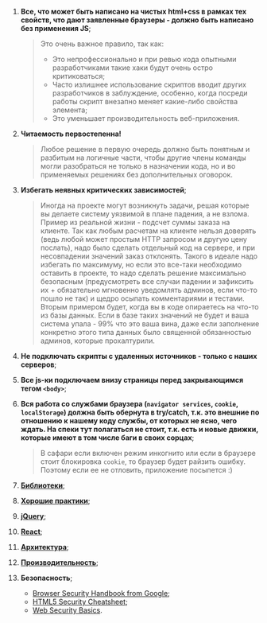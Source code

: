 1. **Все, что может быть написано на чистых html+css в рамках тех свойств, что дают заявленные браузеры - должно быть написано без применения JS**;
    > Это очень важное правило, так как:
    > * Это непрофессионально и при ревью кода опытными разработчиками такие хаки будут очень остро критиковаться;
    > * Часто излишнее использование скриптов вводит других разработчиков в заблуждение, особенно, когда посреди работы скрипт внезапно меняет какие-либо свойства элемента;
    > * Это уменьшает производительность веб-приложения.

2. **Читаемость первостепенна!**
    > Любое решение в первую очередь должно быть понятным и разбитым на логичные части, чтобы другие члены команды могли разобраться не только в назначении кода, но и во применяемых решениях без дополнительных оговорок.

3. **Избегать неявных критических зависимостей**;
    > Иногда на проекте могут возникнуть задачи, решая которые вы делаете систему уязвимой в плане падения, а не взлома. Пример из реальной жизни - подсчет суммы заказа на клиенте. Так как любым расчетам на клиенте нельзя доверять (ведь любой может простым HTTP запросом и другую цену послать), надо было сделать отдельный код на сервере, и при несовпадении значений заказ отклонять. Такого в идеале надо избегать по максимуму, но если это все-таки необходимо оставить в проекте, то надо сделать решение максимально безопасным (предусмотреть все случаи падении и зафиксить их + обязательно мгновенно уведомлять админов, если что-то пошло не так) и щедро осыпать комментариями и тестами.    
    > Вторым примером будет, когда вы в коде опираетесь на что-то из базы данных. Если в базе таких значений не будет и ваша система упала - 99% что это ваша вина, даже если заполнение конкретно этого типа данных было священной обязанностью админов, которые прохалтурили.

4. **Не подключать скрипты с удаленных источников - только с наших серверов**;

5. **Все js-ки подключаем внизу страницы перед закрывающимся тегом `<body>`**;

6. **Вся работа со службами браузера (`navigator services`, `cookie`, `localStorage`) должна быть обернута в try/catch, т.к. это внешние по отношению к нашему коду службы, от которых не ясно, чего ждать. На спеки тут полагаться не стоит, т.к. есть и новые движки, которые имеют в том числе баги в своих сорцах**;
    > В сафари если включен режим инкогнито или если в браузере стоит блокировка `cookie`, то браузер будет райзить ошибку. Поэтому если ее не отловить, приложение посыпется :)

7. **[Библиотеки](./libraries.md)**;

8. **[Хорошие практики](./goodPractice.md)**;

9. **[jQuery](./jQuery.md)**;

10. **[React](./react.md)**;

11. **[Архитектура](./architecture.md)**;

12. **[Производительность](./performance.md)**;

13. **Безопасность**;
    * [Browser Security Handbook from Google](https://code.google.com/archive/p/browsersec/wikis/Main.wiki);
    * [HTML5 Security Cheatsheet](https://html5sec.org/#javascript);
    * [Web Security Basics](https://github.com/vasanthk/web-security-basics).

